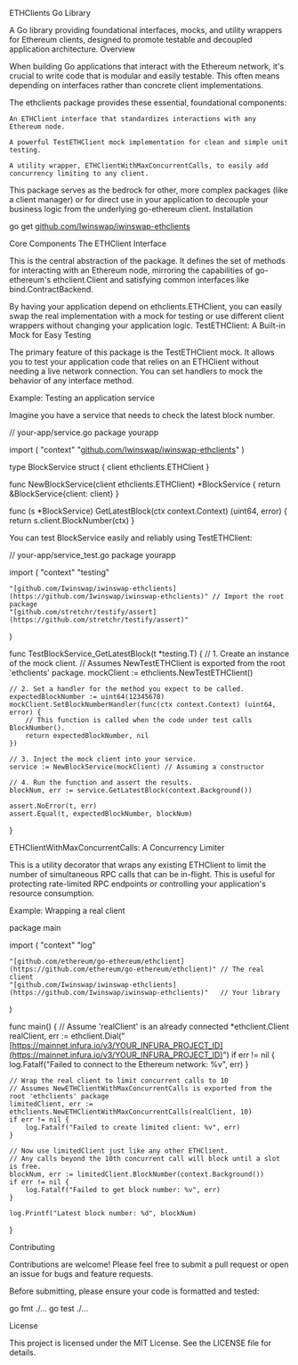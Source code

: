 ETHClients Go Library

A Go library providing foundational interfaces, mocks, and utility wrappers for Ethereum clients, designed to promote testable and decoupled application architecture.
Overview

When building Go applications that interact with the Ethereum network, it's crucial to write code that is modular and easily testable. This often means depending on interfaces rather than concrete client implementations.

The ethclients package provides these essential, foundational components:

    An ETHClient interface that standardizes interactions with any Ethereum node.

    A powerful TestETHClient mock implementation for clean and simple unit testing.

    A utility wrapper, ETHClientWithMaxConcurrentCalls, to easily add concurrency limiting to any client.

This package serves as the bedrock for other, more complex packages (like a client manager) or for direct use in your application to decouple your business logic from the underlying go-ethereum client.
Installation

go get [github.com/Iwinswap/iwinswap-ethclients](https://github.com/Iwinswap/iwinswap-ethclients)

Core Components
The ETHClient Interface

This is the central abstraction of the package. It defines the set of methods for interacting with an Ethereum node, mirroring the capabilities of go-ethereum's ethclient.Client and satisfying common interfaces like bind.ContractBackend.

By having your application depend on ethclients.ETHClient, you can easily swap the real implementation with a mock for testing or use different client wrappers without changing your application logic.
TestETHClient: A Built-in Mock for Easy Testing

The primary feature of this package is the TestETHClient mock. It allows you to test your application code that relies on an ETHClient without needing a live network connection. You can set handlers to mock the behavior of any interface method.

Example: Testing an application service

Imagine you have a service that needs to check the latest block number.

// your-app/service.go
package yourapp

import (
	"context"
	"[github.com/Iwinswap/iwinswap-ethclients](https://github.com/Iwinswap/iwinswap-ethclients)"
)

type BlockService struct {
	client ethclients.ETHClient
}

func NewBlockService(client ethclients.ETHClient) *BlockService {
    return &BlockService{client: client}
}

func (s *BlockService) GetLatestBlock(ctx context.Context) (uint64, error) {
	return s.client.BlockNumber(ctx)
}

You can test BlockService easily and reliably using TestETHClient:

// your-app/service_test.go
package yourapp

import (
	"context"
	"testing"

	"[github.com/Iwinswap/iwinswap-ethclients](https://github.com/Iwinswap/iwinswap-ethclients)" // Import the root package
	"[github.com/stretchr/testify/assert](https://github.com/stretchr/testify/assert)"
)

func TestBlockService_GetLatestBlock(t *testing.T) {
	// 1. Create an instance of the mock client.
	// Assumes NewTestETHClient is exported from the root 'ethclients' package.
	mockClient := ethclients.NewTestETHClient() 

	// 2. Set a handler for the method you expect to be called.
	expectedBlockNumber := uint64(12345678)
	mockClient.SetBlockNumberHandler(func(ctx context.Context) (uint64, error) {
		// This function is called when the code under test calls BlockNumber().
		return expectedBlockNumber, nil
	})

	// 3. Inject the mock client into your service.
	service := NewBlockService(mockClient) // Assuming a constructor

	// 4. Run the function and assert the results.
	blockNum, err := service.GetLatestBlock(context.Background())

	assert.NoError(t, err)
	assert.Equal(t, expectedBlockNumber, blockNum)
}

ETHClientWithMaxConcurrentCalls: A Concurrency Limiter

This is a utility decorator that wraps any existing ETHClient to limit the number of simultaneous RPC calls that can be in-flight. This is useful for protecting rate-limited RPC endpoints or controlling your application's resource consumption.

Example: Wrapping a real client

package main

import (
	"context"
	"log"

	"[github.com/ethereum/go-ethereum/ethclient](https://github.com/ethereum/go-ethereum/ethclient)" // The real client
	"[github.com/Iwinswap/iwinswap-ethclients](https://github.com/Iwinswap/iwinswap-ethclients)"   // Your library
)

func main() {
	// Assume 'realClient' is an already connected *ethclient.Client
	realClient, err := ethclient.Dial("[https://mainnet.infura.io/v3/YOUR_INFURA_PROJECT_ID](https://mainnet.infura.io/v3/YOUR_INFURA_PROJECT_ID)")
	if err != nil {
		log.Fatalf("Failed to connect to the Ethereum network: %v", err)
	}

	// Wrap the real client to limit concurrent calls to 10
	// Assumes NewETHClientWithMaxConcurrentCalls is exported from the root 'ethclients' package
	limitedClient, err := ethclients.NewETHClientWithMaxConcurrentCalls(realClient, 10) 
	if err != nil {
		log.Fatalf("Failed to create limited client: %v", err)
	}

	// Now use limitedClient just like any other ETHClient.
	// Any calls beyond the 10th concurrent call will block until a slot is free.
	blockNum, err := limitedClient.BlockNumber(context.Background())
	if err != nil {
		log.Fatalf("Failed to get block number: %v", err)
	}

	log.Printf("Latest block number: %d", blockNum)
}

Contributing

Contributions are welcome! Please feel free to submit a pull request or open an issue for bugs and feature requests.

Before submitting, please ensure your code is formatted and tested:

go fmt ./...
go test ./...

License

This project is licensed under the MIT License. See the LICENSE file for details.